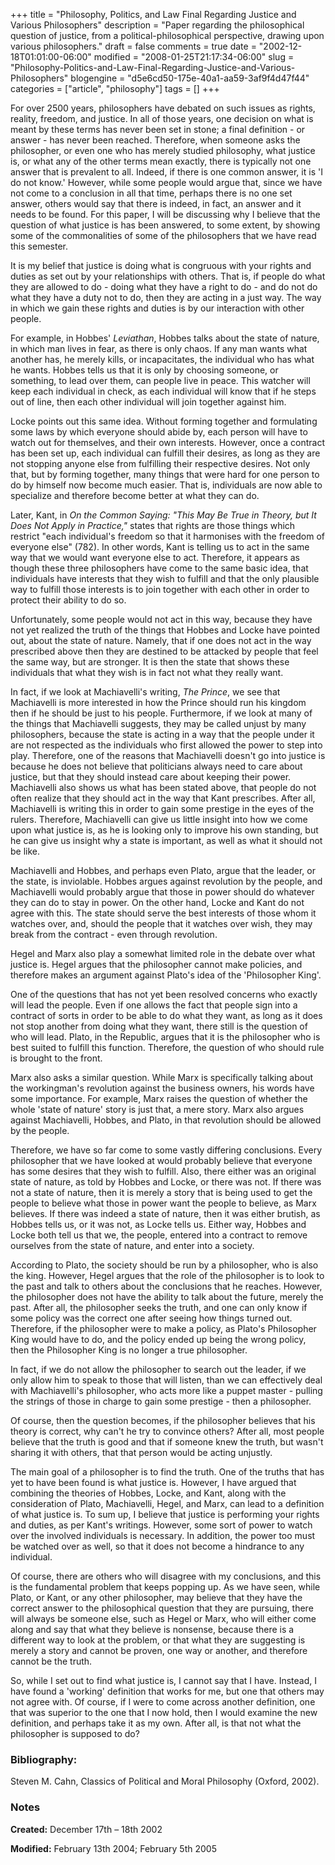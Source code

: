 +++
title = "Philosophy, Politics, and Law Final Regarding Justice and Various Philosophers"
description = "Paper regarding the philosophical question of justice, from a political-philosophical perspective, drawing upon various philosophers."
draft = false
comments = true
date = "2002-12-18T01:01:00-06:00"
modified = "2008-01-25T21:17:34-06:00"
slug = "Philosophy-Politics-and-Law-Final-Regarding-Justice-and-Various-Philosophers"
blogengine = "d5e6cd50-175e-40a1-aa59-3af9f4d47f44"
categories = ["article", "philosophy"]
tags = []
+++

<p>
For over 2500 years, philosophers have debated on such issues as rights, reality, freedom, and justice. In all of those years, one decision on what is meant by these terms has never been set in stone; a final definition - or answer - has never been reached. Therefore, when someone asks the philosopher, or even one who has merely studied philosophy, what justice is, or what any of the other terms mean exactly, there is typically not one answer that is prevalent to all. Indeed, if there is one common answer, it is &#39;I do not know.&#39; However, while some people would argue that, since we have not come to a conclusion in all that time, perhaps there is no one set answer, others would say that there is indeed, in fact, an answer and it needs to be found. For this paper, I will be discussing why I believe that the question of what justice is has been answered, to some extent, by showing some of the commonalities of some of the philosophers that we have read this semester.
</p>
<p>
It is my belief that justice is doing what is congruous with your rights and duties as set out by your relationships with others. That is, if people do what they are allowed to do - doing what they have a right to do - and do not do what they have a duty not to do, then they are acting in a just way. The way in which we gain these rights and duties is by our interaction with other people.
</p>
<p>
For example, in Hobbes&#39; <em>Leviathan</em>, Hobbes talks about the state of nature, in which man lives in fear, as there is only chaos. If any man wants what another has, he merely kills, or incapacitates, the individual who has what he wants. Hobbes tells us that it is only by choosing someone, or something, to lead over them, can people live in peace. This watcher will keep each individual in check, as each individual will know that if he steps out of line, then each other individual will join together against him.
</p>
<p>
Locke points out this same idea. Without forming together and formulating some laws by which everyone should abide by, each person will have to watch out for themselves, and their own interests. However, once a contract has been set up, each individual can fulfill their desires, as long as they are not stopping anyone else from fulfilling their respective desires. Not only that, but by forming together, many things that were hard for one person to do by himself now become much easier. That is, individuals are now able to specialize and therefore become better at what they can do.
</p>
<p>
Later, Kant, in <em>On the Common Saying: &quot;This May Be True in Theory, but It Does Not Apply in Practice,&quot;</em> states that rights are those things which restrict &quot;each individual&#39;s freedom so that it harmonises with the freedom of everyone else&quot; (782). In other words, Kant is telling us to act in the same way that we would want everyone else to act. Therefore, it appears as though these three philosophers have come to the same basic idea, that individuals have interests that they wish to fulfill and that the only plausible way to fulfill those interests is to join together with each other in order to protect their ability to do so.
</p>
<p>
Unfortunately, some people would not act in this way, because they have not yet realized the truth of the things that Hobbes and Locke have pointed out, about the state of nature. Namely, that if one does not act in the way prescribed above then they are destined to be attacked by people that feel the same way, but are stronger. It is then the state that shows these individuals that what they wish is in fact not what they really want.
</p>
<p>
In fact, if we look at Machiavelli&#39;s writing, <em>The Prince</em>, we see that Machiavelli is more interested in how the Prince should run his kingdom then if he should be just to his people. Furthermore, if we look at many of the things that Machiavelli suggests, they may be called unjust by many philosophers, because the state is acting in a way that the people under it are not respected as the individuals who first allowed the power to step into play. Therefore, one of the reasons that Machiavelli doesn&#39;t go into justice is because he does not believe that politicians always need to care about justice, but that they should instead care about keeping their power. Machiavelli also shows us what has been stated above, that people do not often realize that they should act in the way that Kant prescribes. After all, Machiavelli is writing this in order to gain some prestige in the eyes of the rulers. Therefore, Machiavelli can give us little insight into how we come upon what justice is, as he is looking only to improve his own standing, but he can give us insight why a state is important, as well as what it should not be like.
</p>
<p>
Machiavelli and Hobbes, and perhaps even Plato, argue that the leader, or the state, is inviolable. Hobbes argues against revolution by the people, and Machiavelli would probably argue that those in power should do whatever they can do to stay in power. On the other hand, Locke and Kant do not agree with this. The state should serve the best interests of those whom it watches over, and, should the people that it watches over wish, they may break from the contract - even through revolution.
</p>
<p>
Hegel and Marx also play a somewhat limited role in the debate over what justice is. Hegel argues that the philosopher cannot make policies, and therefore makes an argument against Plato&#39;s idea of the &#39;Philosopher King&#39;.
</p>
<p>
One of the questions that has not yet been resolved concerns who exactly will lead the people. Even if one allows the fact that people sign into a contract of sorts in order to be able to do what they want, as long as it does not stop another from doing what they want, there still is the question of who will lead. Plato, in the Republic, argues that it is the philosopher who is best suited to fulfill this function. Therefore, the question of who should rule is brought to the front.
</p>
<p>
Marx also asks a similar question. While Marx is specifically talking about the workingman&#39;s revolution against the business owners, his words have some importance. For example, Marx raises the question of whether the whole &#39;state of nature&#39; story is just that, a mere story. Marx also argues against Machiavelli, Hobbes, and Plato, in that revolution should be allowed by the people.
</p>
<p>
Therefore, we have so far come to some vastly differing conclusions. Every philosopher that we have looked at would probably believe that everyone has some desires that they wish to fulfill. Also, there either was an original state of nature, as told by Hobbes and Locke, or there was not. If there was not a state of nature, then it is merely a story that is being used to get the people to believe what those in power want the people to believe, as Marx believes. If there was indeed a state of nature, then it was either brutish, as Hobbes tells us, or it was not, as Locke tells us. Either way, Hobbes and Locke both tell us that we, the people, entered into a contract to remove ourselves from the state of nature, and enter into a society.
</p>
<p>
According to Plato, the society should be run by a philosopher, who is also the king. However, Hegel argues that the role of the philosopher is to look to the past and talk to others about the conclusions that he reaches. However, the philosopher does not have the ability to talk about the future, merely the past. After all, the philosopher seeks the truth, and one can only know if some policy was the correct one after seeing how things turned out. Therefore, if the philosopher were to make a policy, as Plato&#39;s Philosopher King would have to do, and the policy ended up being the wrong policy, then the Philosopher King is no longer a true philosopher.
</p>
<p>
In fact, if we do not allow the philosopher to search out the leader, if we only allow him to speak to those that will listen, than we can effectively deal with Machiavelli&#39;s philosopher, who acts more like a puppet master - pulling the strings of those in charge to gain some prestige - then a philosopher.
</p>
<p>
Of course, then the question becomes, if the philosopher believes that his theory is correct, why can&#39;t he try to convince others? After all, most people believe that the truth is good and that if someone knew the truth, but wasn&#39;t sharing it with others, that that person would be acting unjustly.
</p>
<p>
The main goal of a philosopher is to find the truth. One of the truths that has yet to have been found is what justice is. However, I have argued that combining the theories of Hobbes, Locke, and Kant, along with the consideration of Plato, Machiavelli, Hegel, and Marx, can lead to a definition of what justice is. To sum up, I believe that justice is performing your rights and duties, as per Kant&#39;s writings. However, some sort of power to watch over the involved individuals is necessary. In addition, the power too must be watched over as well, so that it does not become a hindrance to any individual.
</p>
<p>
Of course, there are others who will disagree with my conclusions, and this is the fundamental problem that keeps popping up. As we have seen, while Plato, or Kant, or any other philosopher, may believe that they have the correct answer to the philosophical question that they are pursuing, there will always be someone else, such as Hegel or Marx, who will either come along and say that what they believe is nonsense, because there is a different way to look at the problem, or that what they are suggesting is merely a story and cannot be proven, one way or another, and therefore cannot be the truth.
</p>
<p>
So, while I set out to find what justice is, I cannot say that I have. Instead, I have found a &#39;working&#39; definition that works for me, but one that others may not agree with. Of course, if I were to come across another definition, one that was superior to the one that I now hold, then I would examine the new definition, and perhaps take it as my own. After all, is that not what the philosopher is supposed to do?
</p>
<h3>Bibliography:</h3>
<p>
Steven M. Cahn, Classics of Political and Moral Philosophy (Oxford, 2002).
</p>
<h3>Notes</h3>
<p>
<strong>Created:</strong> December 17th &ndash; 18th 2002
</p>
<p>
<strong>Modified:</strong> February 13th 2004; February 5th 2005
</p>

